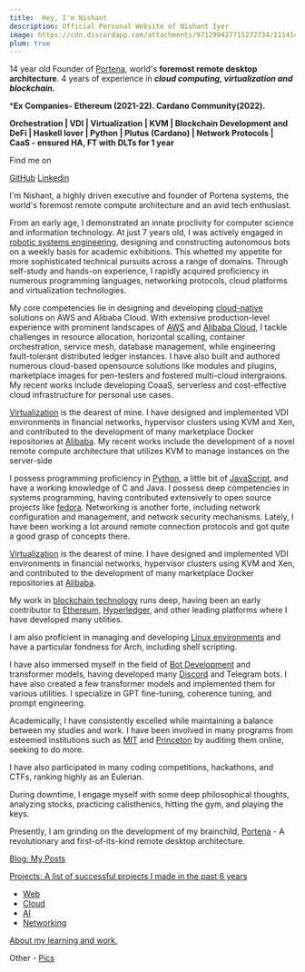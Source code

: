 ```yaml
---
title:  Hey, I'm Nishant
description: Official Personal Website of Nishant Iyer
image: https://cdn.discordapp.com/attachments/971299427715272734/1114144376311001168/Nishant_Iyer.png
plum: true
---
```


14 year old Founder of [Portena](https://portena.netlify.app), world's **foremost remote desktop architecture**. 4 years of experience in ***cloud computing, virtualization and blockchain.***

***Ex Companies- Ethereum (2021-22). Cardano Community(2022).**
 
**Orchestration | VDI | Virtualization | KVM | Blockchain Development and DeFi | Haskell lover | Python | Plutus (Cardano) | Network Protocols | CaaS - ensured HA, FT with DLTs for 1 year**

Find me on
<p flex="~ gap-3 wrap" class="mt--2!">
  <a href="https://github.com/nishantiyer" target="_blank"><span op75 i-simple-icons-github/> GitHub</a>
  <a href="https://www.linkedin.com/in/n1sh/" target="_blank"><span op75 i-simple-icons-linkedin /> Linkedin</a>
</p>
   
I'm Nishant, a highly driven executive and founder of Portena systems, the world's foremost remote compute architecture and an avid tech enthusiast. 

From an early age, I demonstrated an innate proclivity for computer science and information technology. At just 7 years old, I was actively engaged in [robotic systems engineering](https://drive.google.com/drive/folders/1idyy4DyDHI7uGDj3E00iVGRDthxPJJ2b?usp=drive_link), designing and constructing autonomous bots on a weekly basis for academic exhibitions. This whetted my appetite for more sophisticated technical pursuits across a range of domains. Through self-study and hands-on experience, I rapidly acquired proficiency in numerous programming languages, networking protocols, cloud platforms and virtualization technologies.

My core competencies lie in designing and developing [cloud-native](https://nishantiyer.netlify.app/projects#cloud) solutions on AWS and Alibaba Cloud. With extensive production-level experience with prominent landscapes of [AWS](https://aws.amazon.com/) and [Alibaba Cloud](https://www.alibabacloud.com/), I tackle challenges in resource allocation, horizontal scalling, container orchestration, service mesh, database management, while engineering fault-tolerant distributed ledger instances. I have also built and authored numerous cloud-based opensource solutions like modules and plugins, marketplace images for pen-testers and fostered multi-cloud intergraions. My recent works include developing CoaaS, serverless and cost-effective cloud infrastructure for personal use cases. 

[Virtualization](https://nishantiyer.netlify.app/projects#virtualization) is the dearest of mine. I have designed and implemented VDI environments in financial networks, hypervisor clusters using KVM and Xen, and contributed to the development of many marketplace Docker repositories at [Alibaba](https://github.com/NishantIyer). My recent works include the development of a novel remote compute architecture that utilizes KVM to manage instances on the server-side

I possess programming proficiency in [Python](https://www.python.org/), a little bit of [JavaScript](https://developer.mozilla.org/en-US/docs/Web/JavaScript), and have a working knowledge of C and Java. I possess deep competencies in systems programming, having contributed extensively to open source projects like [fedora](https://pagure.io/user/nishantiyer). Networking is another forte, including network configuration and management, and network security mechanisms. Lately, I have been working a lot around remote connection protocols and got quite a good grasp of concepts there.

[Virtualization](https://nishantiyer.netlify.app/projects#virtualization) is the dearest of mine. I have designed and implemented VDI environments in financial networks, hypervisor clusters using KVM and Xen, and contributed to the development of many marketplace Docker repositories at [Alibaba](https://github.com/NishantIyer).

My work in [blockchain technology](https://nishantiyer.netlify.app/projects#blockchain) runs deep, having been an early contributor to [Ethereum](https://ethereum.org/), [Hyperledger](https://www.hyperledger.org/), and other leading platforms where I have developed many utilities.

I am also proficient in managing and developing [Linux environments](https://pagure.io/user/nishantiyer) and have a particular fondness for Arch, including shell scripting.

I have also immersed myself in the field of [Bot Development](https://nishantiyer.netlify.app/projects#bots-nlp-transformers) and transformer models, having developed many [Discord](https://nishantiyer.netlify.app/projects#bots-nlp-transformers) and Telegram bots. I have also created a few transformer models and implemented them for various utilities. I specialize in GPT fine-tuning, coherence tuning, and prompt engineering.

Academically, I have consistently excelled while maintaining a balance between my studies and work. I have been involved in many programs from esteemed institutions such as [MIT](https://professional.mit.edu/course-catalog/blockchain-disruptive-technology) and [Princeton](https://www.coursera.org/learn/comparch) by auditing them online, seeking to do more.

I have also participated in many coding competitions, hackathons, and CTFs, ranking highly as an Eulerian.

During downtime, I engage myself with some deep philosophical thoughts, analyzing stocks, practicing calisthenics, hitting the gym, and playing the keys.

Presently, I am grinding on the development of my brainchild, [Portena](https://portena.netlify.app) - A revolutionary and first-of-its-kind remote desktop architecture.


<a href="https://nishantiyer.netlify.app/posts" target="_self"><span op75 i-material-symbols-article/> Blog: My Posts</a>

<a href="https://nishantiyer.netlify.app/projects" target="_self"><span op75 i-carbon-ibm-cloud-projects/> Projects: A list of successful projects I made in the past 6 years</a>

- <a href="https://nishantiyer.netlify.app/projects#web-apps" target="_self"><span op75 i-mdi-web-refresh/> Web</a>
- <a href="https://nishantiyer.netlify.app/projects#cloud" target="_self"><span op75 i-mdi-cloud-cog/> Cloud</a>
- <a href="https://nishantiyer.netlify.app/projects#bots-nlp-transformers" target="_self"><span op75 i-eos-icons-neural-network/> AI</a>
- <a href="https://nishantiyer.netlify.app/projects#networking" target="_self"><span op75 i-carbon-hybrid-networking/> Networking</a>

<a href="https://nishantiyer.netlify.app/academia" target="_self"><span op75 i-solar-square-academic-cap-2-bold-duotone/> About my learning and work.</a>


Other -
<a href="https://nishantiyer.netlify.app/pics" target="_self"><span op75 i-solar-gallery-add-bold/> Pics</a>
